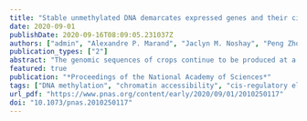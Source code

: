 ```yaml
---
title: "Stable unmethylated DNA demarcates expressed genes and their cis-regulatory space in plant genomes"
date: 2020-09-01
publishDate: 2020-09-16T08:09:05.231037Z
authors: ["admin", "Alexandre P. Marand", "Jaclyn M. Noshay", "Peng Zhou", "Zefu Lu", "Robert J. Schmitz", "Nathan M. Springer"]
publication_types: ["2"]
abstract: "The genomic sequences of crops continue to be produced at a frenetic pace. It remains challenging to develop complete annotations of functional genes and regulatory elements in these genomes. Chromatin accessibility assays enable discovery of functional elements; however, to uncover the full portfolio of cis-elements would require profiling of many combinations of cell types, tissues, developmental stages, and environments. Here, we explore the potential to use DNA methylation profiles to develop more complete annotations. Using leaf tissue in maize, we define ∼100,000 unmethylated regions (UMRs) that account for 5.8% of the genome; 33,375 UMRs are found greater than 2 kb from genes. UMRs are highly stable in multiple vegetative tissues, and they capture the vast majority of accessible chromatin regions from leaf tissue. However, many UMRs are not accessible in leaf, and these represent regions with potential to become accessible in specific cell types or developmental stages. These UMRs often occur near genes that are expressed in other tissues and are enriched for binding sites of transcription factors. The leaf-inaccessible UMRs exhibit unique chromatin modification patterns and are enriched for chromatin interactions with nearby genes. The total UMR space in four additional monocots ranges from 80 to 120 megabases, which is remarkably similar considering the range in genome size of 271 megabases to 4.8 gigabases. In summary, based on the profile from a single tissue, DNA methylation signatures provide powerful filters to distill large genomes down to the small fraction of putative functional genes and regulatory elements."
featured: true
publication: "*Proceedings of the National Academy of Sciences*"
tags: ["DNA methylation", "chromatin accessibility", "cis-regulatory elements"]
url_pdf: "https://www.pnas.org/content/early/2020/09/01/2010250117"
doi: "10.1073/pnas.2010250117"
---
```


